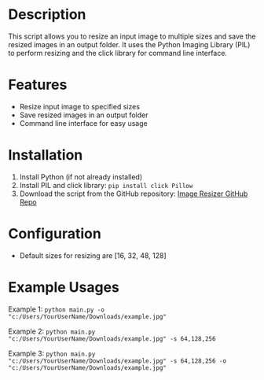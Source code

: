 # Description

This script allows you to resize an input image to multiple sizes and save the resized images in an output folder. It uses the Python Imaging Library (PIL) to perform resizing and the click library for command line interface.

# Features

- Resize input image to specified sizes
- Save resized images in an output folder
- Command line interface for easy usage

# Installation

1. Install Python (if not already installed)
2. Install PIL and click library: `pip install click Pillow`
3. Download the script from the GitHub repository: [Image Resizer GitHub Repo](https://github.com/DlgshKurd/Image-Resizer)
   
# Configuration

- Default sizes for resizing are [16, 32, 48, 128]


# Example Usages

Example 1: `python main.py -o "c:/Users/YourUserName/Downloads/example.jpg"`

Example 2: `python main.py "c:/Users/YourUserName/Downloads/example.jpg" -s 64,128,256`

Example 3: `python main.py "c:/Users/YourUserName/Downloads/example.jpg" -s 64,128,256 -o "c:/Users/YourUserName/Downloads/example.jpg"`

